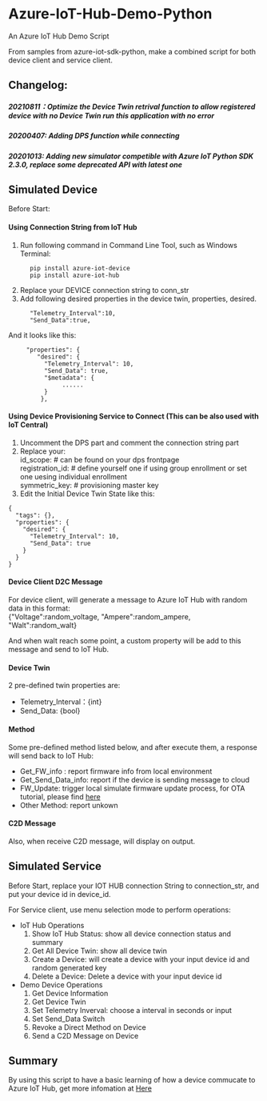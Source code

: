 # Azure-IoT-Hub-Demo-Python
An Azure IoT Hub Demo Script

From samples from azure-iot-sdk-python, make a combined script for both device client and service client.

## Changelog:
##### 20210811：Optimize the Device Twin retrival function to allow registered device with no Device Twin run this application with no error
##### 20200407: Adding DPS function while connecting
##### 20201013: Adding new simulator competible with Azure IoT Python SDK 2.3.0, replace some deprecated API with latest one

## Simulated Device

Before Start: 
#### Using Connection String from IoT Hub
1. Run following command in Command Line Tool, such as Windows Terminal:
```
      pip install azure-iot-device
      pip install azure-iot-hub
```
2. Replace your DEVICE connection string to conn_str
3. Add following desired properties in the device twin, properties, desired. 
```
      "Telemetry_Interval":10,
      "Send_Data":true,
```
And it looks like this:
```
     "properties": {
        "desired": {
          "Telemetry_Interval": 10,
          "Send_Data": true,
          "$metadata": {
               ......
          }
         },
```

#### Using Device Provisioning Service to Connect (This can be also used with IoT Central)
1. Uncomment the DPS part and comment the connection string part
2. Replace your: </br>
    id_scope: # can be found on your dps frontpage </br>
    registration_id: # define yourself one if using group enrollment or set one uesing individual enrollment </br>
    symmetric_key: # provisioning master key </br>
3. Edit the Initial Device Twin State like this:
```
{
  "tags": {},
  "properties": {
    "desired": {
      "Telemetry_Interval": 10,
      "Send_Data": true
    }
  }
}
```

#### Device Client D2C Message
For device client, will generate a message to Azure IoT Hub with random data in this format: </br>
{"Voltage":random_voltage, "Ampere":random_ampere, "Walt":random_walt} </br>

And when walt reach some point, a custom property will be add to this message and send to IoT Hub.

#### Device Twin  
2 pre-defined twin properties are:
- Telemetry_Interval：{int}
- Send_Data: {bool}

#### Method
Some pre-defined method listed below, and after execute them, a response will send back to IoT Hub:
- Get_FW_info : report firmware info from local environment
- Get_Send_Data_info: report if the device is sending message to cloud
- FW_Update: trigger local simulate firmware update process, for OTA tutorial, please find [here](https://docs.microsoft.com/en-us/azure/iot-hub/tutorial-firmware-update)
- Other Method: report unkown

#### C2D Message
Also, when receive C2D message, will display on output.

## Simulated Service

Before Start, replace your IOT HUB connection String to connection_str, and put your device id in device_id.

For Service client, use menu selection mode to perform operations:
- IoT Hub Operations
  1. Show IoT Hub Status: show all device connection status and summary
  2. Get All Device Twin: show all device twin
  3. Create a Device: will create a device with your input device id and random generated key
  4. Delete a Device: Delete a device with your input device id
- Demo Device Operations
  1. Get Device Information
  2. Get Device Twin
  3. Set Telemetry Inverval: choose a interval in seconds or input
  4. Set Send_Data Switch
  5. Revoke a Direct Method on Device
  6. Send a C2D Message on Device
  
 ## Summary
 By using this script to have a basic learning of how a device commucate to Azure IoT Hub, get more infomation at [Here](https://docs.microsoft.com/en-us/azure/iot-hub/)


